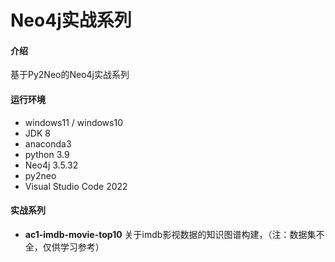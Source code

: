 # Neo4j实战系列

#### 介绍
基于Py2Neo的Neo4j实战系列

#### 运行环境
- windows11 / windows10
- JDK 8
- anaconda3
- python 3.9
- Neo4j 3.5.32
- py2neo
- Visual Studio Code 2022

#### 实战系列


-  **ac1-imdb-movie-top10**  关于imdb影视数据的知识图谱构建，（注：数据集不全，仅供学习参考）
